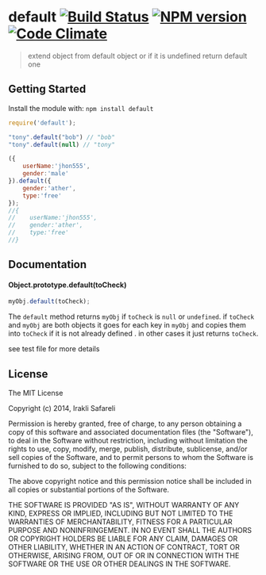 # default [![Build Status](http://img.shields.io/travis/Safareli/default.svg)](http://travis-ci.org/Safareli/default) [![NPM version](https://badge-me.herokuapp.com/api/npm/default.png)](http://badges.enytc.com/for/npm/default) [![Code Climate](https://codeclimate.com/github/Safareli/default.png)](https://codeclimate.com/github/Safareli/default)

> extend object from default object or if it is undefined return default one

## Getting Started
Install the module with: `npm install default`

```javascript
require('default');

"tony".default("bob") // "bob"
"tony".default(null) // "tony"

({
    userName:'jhon555',
    gender:'male'
}).default({
    gender:'ather',
    type:'free'
});
//{
//    userName:'jhon555',
//    gender:'ather',
//    type:'free'
//}
```

## Documentation

#### Object.prototype.default(toCheck)

```javascript
myObj.default(toCheck);
```
The `default` method returns `myObj` if `toCheck` is `null` or `undefined`.
if `toCheck` and `myObj` are both objects it goes for each key in `myObj` and copies them into `toCheck` if it is not already defined .
in other cases it just returns `toCheck`.

see test file for more details


## License 

The MIT License

Copyright (c) 2014, Irakli Safareli

Permission is hereby granted, free of charge, to any person
obtaining a copy of this software and associated documentation
files (the "Software"), to deal in the Software without
restriction, including without limitation the rights to use,
copy, modify, merge, publish, distribute, sublicense, and/or sell
copies of the Software, and to permit persons to whom the
Software is furnished to do so, subject to the following
conditions:

The above copyright notice and this permission notice shall be
included in all copies or substantial portions of the Software.

THE SOFTWARE IS PROVIDED "AS IS", WITHOUT WARRANTY OF ANY KIND,
EXPRESS OR IMPLIED, INCLUDING BUT NOT LIMITED TO THE WARRANTIES
OF MERCHANTABILITY, FITNESS FOR A PARTICULAR PURPOSE AND
NONINFRINGEMENT. IN NO EVENT SHALL THE AUTHORS OR COPYRIGHT
HOLDERS BE LIABLE FOR ANY CLAIM, DAMAGES OR OTHER LIABILITY,
WHETHER IN AN ACTION OF CONTRACT, TORT OR OTHERWISE, ARISING
FROM, OUT OF OR IN CONNECTION WITH THE SOFTWARE OR THE USE OR
OTHER DEALINGS IN THE SOFTWARE.

